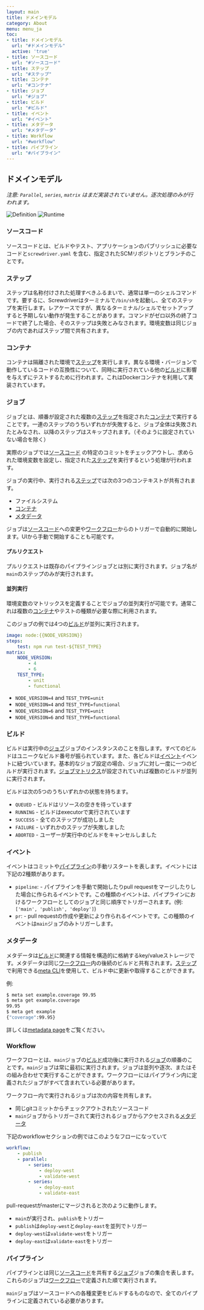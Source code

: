 ```yaml
---
layout: main
title: ドメインモデル
category: About
menu: menu_ja
toc:
- title: ドメインモデル
  url: "#ドメインモデル"
  active: 'true'
- title: ソースコード
  url: "#ソースコード"
- title: ステップ
  url: "#ステップ"
- title: コンテナ
  url: "#コンテナ"
- title: ジョブ
  url: "#ジョブ"
- title: ビルド
  url: "#ビルド"
- title: イベント
  url: "#イベント"
- title: メタデータ
  url: "#メタデータ"
- title: Workflow
  url: "#workflow"
- title: パイプライン
  url: "#パイプライン"
---
```


## ドメインモデル

_注意: `Parallel`, `series`, `matrix` はまだ実装されていません。逐次処理のみが行われます。_

![Definition](../../../about/assets/definition-model.png)
![Runtime](../../../about/assets/runtime-model.png)

### ソースコード

ソースコードとは、ビルドやテスト、アプリケーションのパブリッシュに必要なコードと`screwdriver.yaml` を含む、指定されたSCMリポジトリとブランチのことです。

### ステップ

ステップは名称付けされた処理すべきふるまいで、通常は単一のシェルコマンドです。要するに、Screwdriverはターミナルで`/bin/sh`を起動し、全てのステップを実行します。レアケースですが、異なるターミナル/シェルでセットアップすると予期しない動作が発生することがあります。コマンドがゼロ以外の終了コードで終了した場合、そのステップは失敗とみなされます。環境変数は同じジョブの内であればステップ間で共有されます。

### コンテナ

コンテナは隔離された環境で[ステップ](#%E3%82%B9%E3%83%86%E3%83%83%E3%83%97)を実行します。異なる環境・バージョンで動作しているコードの互換性について、同時に実行されている他の[ビルド](#%E3%83%93%E3%83%AB%E3%83%89)に影響を与えずにテストするために行われます。これはDockerコンテナを利用して実装されています。

### ジョブ

ジョブとは、順番が設定された複数の[ステップ](#%E3%82%B9%E3%83%86%E3%83%83%E3%83%97)を指定された[コンテナ](#%E3%82%B3%E3%83%B3%E3%83%86%E3%83%8A)で実行することです。一連のステップのうちいずれかが失敗すると、ジョブ全体は失敗されたとみなされ、以降のステップはスキップされます。（そのように設定されていない場合を除く）

実際のジョブでは[ソースコード](#%E3%82%BD%E3%83%BC%E3%82%B9%E3%82%B3%E3%83%BC%E3%83%89) の特定のコミットをチェックアウトし、求められた環境変数を設定し、指定された[ステップ](#%E3%82%B9%E3%83%86%E3%83%83%E3%83%97)を実行するという処理が行われます。

ジョブの実行中、実行される[ステップ](#%E3%82%B9%E3%83%86%E3%83%83%E3%83%97)では次の3つのコンテキストが共有されます。

- ファイルシステム
- [コンテナ](#コンテナ)
- [メタデータ](#メタデータ)

ジョブは[ソースコード](#%E3%82%BD%E3%83%BC%E3%82%B9%E3%82%B3%E3%83%BC%E3%83%89)への変更や[ワークフロー](#workflow)からのトリガーで自動的に開始します。UIから手動で開始することも可能です。

#### プルリクエスト

プルリクエストは既存のパイプラインジョブとは別に実行されます。ジョブ名が`main`のステップのみが実行されます。

#### 並列実行

環境変数のマトリックスを定義することでジョブの並列実行が可能です。通常これは複数の[コンテナ](#%E3%82%B3%E3%83%B3%E3%83%86%E3%83%8A)やテストの種類が必要な際に利用されます。

このジョブの例では4つの[ビルド](#%E3%83%93%E3%83%AB%E3%83%89)が並列に実行されます。

```yaml
image: node:{{NODE_VERSION}}
steps:
    test: npm run test-${TEST_TYPE}
matrix:
    NODE_VERSION:
        - 4
        - 6
    TEST_TYPE:
        - unit
        - functional
```

- `NODE_VERSION=4` and `TEST_TYPE=unit`
- `NODE_VERSION=4` and `TEST_TYPE=functional`
- `NODE_VERSION=6` and `TEST_TYPE=unit`
- `NODE_VERSION=6` and `TEST_TYPE=functional`

### ビルド

ビルドは実行中の[ジョブ](#%E3%82%B8%E3%83%A7%E3%83%96)ジョブのインスタンスのことを指します。すべてのビルドはユニークなビルド番号が振られています。また、各ビルドは[イベント](#%E3%82%A4%E3%83%99%E3%83%B3%E3%83%88)イベントに紐づいています。基本的なジョブ設定の場合、ジョブに対し一度に一つのビルドが実行されます。[ジョブマトリクス](#%E4%B8%A6%E5%88%97%E5%AE%9F%E8%A1%8C)が設定されていれば複数のビルドが並列に実行されます。

ビルドは次の5つのうちいずれかの状態を持ちます。

- `QUEUED` - ビルドはリソースの空きを待っています
- `RUNNING` - ビルドはexecutorで実行されています
- `SUCCESS` - 全てのステップが成功しました
- `FAILURE` - いずれかのステップが失敗しました
- `ABORTED` - ユーザーが実行中のビルドをキャンセルしました

### イベント

イベントはコミットや[パイプライン](#%E3%83%91%E3%82%A4%E3%83%97%E3%83%A9%E3%82%A4%E3%83%B3)の手動リスタートを表します。イベントには下記の2種類があります。

- `pipeline`: - パイプラインを手動で開始したりpull requestをマージしたりした場合に作られるイベントです。この種類のイベントは、パイプラインにおけるワークフローとしてのジョブと同じ順序でトリガーされます。(例: `['main', 'publish', 'deploy']`)
- `pr`:  - pull requestの作成や更新により作られるイベントです。この種類のイベントは`main`ジョブのみトリガーします。

### メタデータ

メタデータは[ビルド](#%E3%83%93%E3%83%AB%E3%83%89)に関連する情報を構造的に格納するkey/valueストレージです。メタデータは同じ[ワークフロー](#workflow)内の後続のビルドと共有されます。[ステップ](#%E3%82%B9%E3%83%86%E3%83%83%E3%83%97)で利用できる[meta CLI](https://github.com/screwdriver-cd/meta-cli)を使用して、ビルド中に更新や取得することができます。

例:

```bash
$ meta set example.coverage 99.95
$ meta get example.coverage
99.95
$ meta get example
{"coverage":99.95}
```

詳しくは[metadata page](../../user-guide/metadata)をご覧ください。

### Workflow

ワークフローとは、`main`ジョブの[ビルド](#%E3%83%93%E3%83%AB%E3%83%89)成功後に実行される[ジョブ](#%E3%82%B8%E3%83%A7%E3%83%96)の順番のことです。`main`ジョブは常に最初に実行されます。ジョブは並列や逐次、またはその組み合わせで実行することができます。ワークフローにはパイプライン内に定義されたジョブがすべて含まれている必要があります。

ワークフロー内で実行されるジョブは次の内容を共有します。

- 同じgitコミットからチェックアウトされたソースコード
- `main`ジョブからトリガーされて実行されるジョブからアクセスされる[メタデータ](#%E3%83%A1%E3%82%BF%E3%83%87%E3%83%BC%E3%82%BF)

下記のworkflowセクションの例ではこのようなフローになっていて

```yaml
workflow:
    - publish
    - parallel:
        - series:
            - deploy-west
            - validate-west
        - series:
            - deploy-east
            - validate-east
```

pull-requestがmasterにマージされると次のように動作します。

- `main`が実行され、`publish`をトリガー
- `publish`は`deploy-west`と`deploy-east`を並列でトリガー
- `deploy-west`は`validate-west`をトリガー
- `deploy-east`は`validate-east`をトリガー

### パイプライン

パイプラインとは同じ[ソースコード](#%E3%82%BD%E3%83%BC%E3%82%B9%E3%82%B3%E3%83%BC%E3%83%89)を共有する[ジョブ](#%E3%82%B8%E3%83%A7%E3%83%96)ジョブの集合を表します。これらのジョブは[ワークフロー](#workflow)で定義された順で実行されます。

`main`ジョブはソースコードへの各種変更をビルドするものなので、全てのパイプラインに定義されている必要があります。
